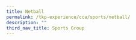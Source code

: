 ```yaml
---
title: Netball
permalink: /tkp-experience/cca/sports/netball/
description: ""
third_nav_title: Sports Group
---
```


